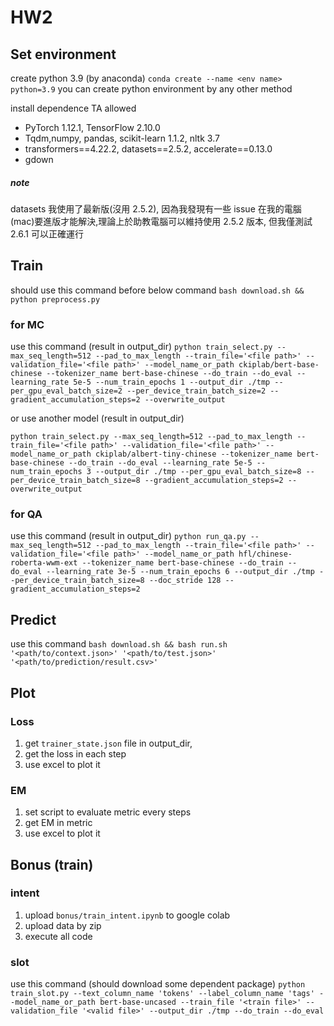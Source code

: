 # HW2

## Set environment

create python 3.9 (by anaconda)
`conda create --name <env name> python=3.9`
you can create python environment by any other method

install dependence TA allowed

- PyTorch 1.12.1, TensorFlow 2.10.0
- Tqdm,numpy, pandas, scikit-learn 1.1.2, nltk 3.7
- transformers==4.22.2, datasets==2.5.2, accelerate==0.13.0
- gdown

##### note

datasets 我使用了最新版(沒用 2.5.2), 因為我發現有一些 issue 在我的電腦(mac)要進版才能解決,理論上於助教電腦可以維持使用 2.5.2 版本, 但我僅測試 2.6.1 可以正確運行

## Train

should use this command before below command
`bash download.sh && python preprocess.py`

### for MC

use this command (result in output_dir)
`python train_select.py --max_seq_length=512 --pad_to_max_length --train_file='<file path>' --validation_file='<file path>' --model_name_or_path ckiplab/bert-base-chinese --tokenizer_name bert-base-chinese --do_train --do_eval --learning_rate 5e-5 --num_train_epochs 1 --output_dir ./tmp --per_gpu_eval_batch_size=2 --per_device_train_batch_size=2 --gradient_accumulation_steps=2 --overwrite_output`

or use another model (result in output_dir)

`python train_select.py --max_seq_length=512 --pad_to_max_length --train_file='<file path>' --validation_file='<file path>' --model_name_or_path ckiplab/albert-tiny-chinese --tokenizer_name bert-base-chinese --do_train --do_eval --learning_rate 5e-5 --num_train_epochs 3 --output_dir ./tmp --per_gpu_eval_batch_size=8 --per_device_train_batch_size=8 --gradient_accumulation_steps=2 --overwrite_output`

### for QA

use this command (result in output_dir)
`python run_qa.py --max_seq_length=512 --pad_to_max_length --train_file='<file path>' --validation_file='<file path>' --model_name_or_path hfl/chinese-roberta-wwm-ext --tokenizer_name bert-base-chinese --do_train --do_eval --learning_rate 3e-5 --num_train_epochs 6 --output_dir ./tmp --per_device_train_batch_size=8 --doc_stride 128 --gradient_accumulation_steps=2`

## Predict

use this command
`bash download.sh && bash run.sh '<path/to/context.json>' '<path/to/test.json>' '<path/to/prediction/result.csv>'`

## Plot

### Loss

1. get `trainer_state.json` file in output_dir,
2. get the loss in each step
3. use excel to plot it

### EM

1. set script to evaluate metric every steps
2. get EM in metric
3. use excel to plot it

## Bonus (train)

### intent

1. upload `bonus/train_intent.ipynb` to google colab
2. upload data by zip
3. execute all code

### slot

use this command (should download some dependent package)
`python train_slot.py --text_column_name 'tokens' --label_column_name 'tags' --model_name_or_path bert-base-uncased --train_file '<train file>' --validation_file '<valid file>' --output_dir ./tmp --do_train --do_eval`
